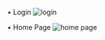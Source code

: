 • Login
![login](https://github.com/user-attachments/assets/c67d9e42-2891-48fb-8874-ec55ea7c0453)

• Home Page
![home page](https://github.com/user-attachments/assets/c3ade46d-8944-4170-a6eb-e362e51fc38f)
